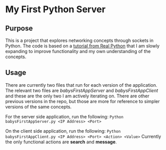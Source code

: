 # My First Python Server

## Purpose

This is a project that explores networking concepts through sockets in Python. The code is based on a [tutorial from Real Python](https://realpython.com/python-sockets/) that I am slowly expanding to improve functionality and my own understanding of the concepts.

## Usage

There are currently two files that run for each version of the application. The relevant two files are _babysFirstAppServer_ and _babysFirstAppClient_ and these are the only two I am actively iterating on. There are other previous versions in the repo, but those are more for reference to simpler versions of the same concepts.

For the server side application, run the following:
`Python babysFirstAppServer.py <IP Address> <Port>`

On the client side application, run the following:
`Python babysFirstAppClient.py <IP Address> <Port> <Action> <Value>`
Currently the only functional actions are **search** and **message**.
